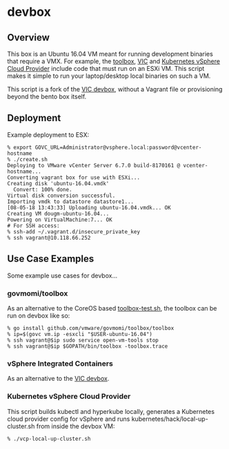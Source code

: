 # devbox

## Overview

This box is an Ubuntu 16.04 VM meant for running development binaries that require a VMX.
For example, the [toolbox][toolbox], [VIC][vic] and [Kubernetes vSphere Cloud Provider][vcp] include code that must run on an ESXi VM.
This script makes it simple to run your laptop/desktop local binaries on such a VM.

This script is a fork of the [VIC devbox](https://github.com/vmware/vic/tree/master/infra/machines/devbox),
without a Vagrant file or provisioning beyond the bento box itself.

[toolbox]:https://github.com/vmware/govmomi/blob/master/toolbox/README.md
[vic]:https://github.com/vmware/vic
[vcp]:https://github.com/kubernetes/kubernetes/tree/master/pkg/cloudprovider/providers/vsphere

## Deployment

Example deployment to ESX:

``` console
% export GOVC_URL=Administrator@vsphere.local:password@vcenter-hostname
% ./create.sh
Deploying to VMware vCenter Server 6.7.0 build-8170161 @ vcenter-hostname...
Converting vagrant box for use with ESXi...
Creating disk 'ubuntu-16.04.vmdk'
  Convert: 100% done.
Virtual disk conversion successful.
Importing vmdk to datastore datastore1...
[08-05-18 13:43:33] Uploading ubuntu-16.04.vmdk... OK
Creating VM dougm-ubuntu-16.04...
Powering on VirtualMachine:7... OK
# For SSH access:
% ssh-add ~/.vagrant.d/insecure_private_key
% ssh vagrant@10.118.66.252
```

## Use Case Examples

Some example use cases for devbox...

### govmomi/toolbox

As an alternative to the CoreOS based [toolbox-test.sh](../../toolbox/toolbox-test.sh), the toolbox can be run on devbox like so:

``` console
% go install github.com/vmware/govmomi/toolbox/toolbox
% ip=$(govc vm.ip -esxcli "$USER-ubuntu-16.04")
% ssh vagrant@$ip sudo service open-vm-tools stop
% ssh vagrant@$ip $GOPATH/bin/toolbox -toolbox.trace
```

### vSphere Integrated Containers

As an alternative to the [VIC devbox](https://github.com/vmware/vic/tree/master/infra/machines/devbox).

### Kubernetes vSphere Cloud Provider

This script builds kubectl and hyperkube locally, generates a Kubernetes cloud provider config for vSphere and runs kubernetes/hack/local-up-cluster.sh from
inside the devbox VM:

``` console
% ./vcp-local-up-cluster.sh
```
